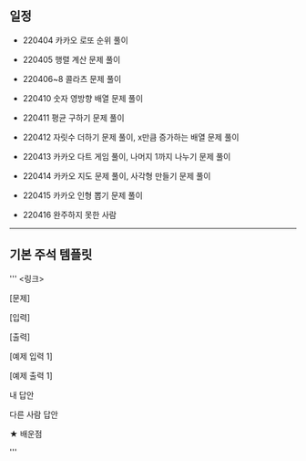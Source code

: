 ## 일정
- 220404 카카오 로또 순위 풀이

- 220405 행렬 계산 문제 풀이

- 220406~8 콜라츠 문제 풀이

- 220410 숫자 영방향 배열 문제 풀이

- 220411 평균 구하기 문제 풀이

- 220412 자릿수 더하기 문제 풀이, x만큼 증가하는 배열 문제 풀이

- 220413 카카오 다트 게임 풀이, 나머지 1까지 나누기 문제 풀이

- 220414 카카오 지도 문제 풀이, 사각형 만들기 문제 풀이

- 220415 카카오 인형 뽑기 문제 풀이

- 220416 완주하지 못한 사람 


---
## 기본 주석 템플릿

'''
<링크>

[문제]

[입력]

[출력]

[예제 입력 1]

[예제 출력 1]

내 답안

다른 사람 답안

★ 배운점

'''

